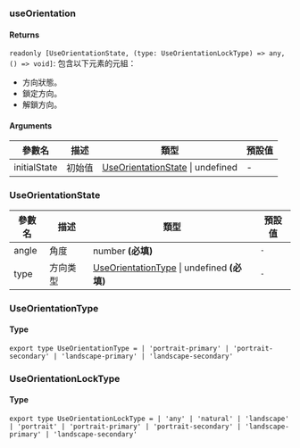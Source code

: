 ### useOrientation

#### Returns
`readonly [UseOrientationState, (type: UseOrientationLockType) => any, () => void]`: 包含以下元素的元組：
- 方向狀態。
- 鎖定方向。
- 解鎖方向。

#### Arguments
|參數名|描述|類型|預設值|
|---|---|---|---|
|initialState|初始值|[UseOrientationState](#UseOrientationState) \| undefined |-|

### UseOrientationState

|參數名|描述|類型|預設值|
|---|---|---|---|
|angle|角度|number  **(必填)**|`-`|
|type|方向类型|[UseOrientationType](#UseOrientationType) \| undefined  **(必填)**|`-`|

### UseOrientationType

#### Type

`export type UseOrientationType =
  | 'portrait-primary'
  | 'portrait-secondary'
  | 'landscape-primary'
  | 'landscape-secondary'`


### UseOrientationLockType

#### Type

`export type UseOrientationLockType =
  | 'any'
  | 'natural'
  | 'landscape'
  | 'portrait'
  | 'portrait-primary'
  | 'portrait-secondary'
  | 'landscape-primary'
  | 'landscape-secondary'`
